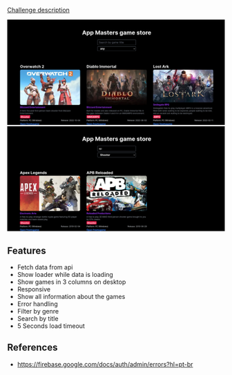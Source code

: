 [Challenge description](https://app-masters.notion.site/Projeto-de-Est-gio-Frontend-React-34d8dcade9f74da29e5e1d4f0d6ef737)

![A picture of a website containing lots of cards showing all kinds of games](./assets/app-masters-game-store1.png)
![A picture of a website containing lots of cards showing search results to a shooter game with the query 'ap'](./assets/app-masters-game-store2.png)

## Features

- Fetch data from api
- Show loader while data is loading
- Show games in 3 columns on desktop
- Responsive
- Show all information about the games
- Error handling
- Filter by genre
- Search by title
- 5 Seconds load timeout

## References

- https://firebase.google.com/docs/auth/admin/errors?hl=pt-br
